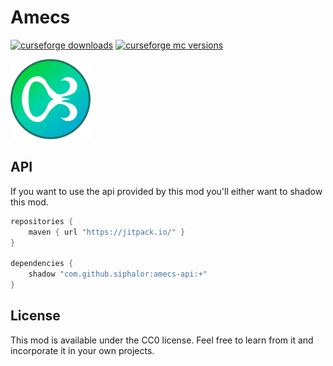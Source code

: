 # Amecs

[![curseforge downloads](http://cf.way2muchnoise.eu/full_amecs_downloads.svg)](https://minecraft.curseforge.com/projects/amecs)
[![curseforge mc versions](http://cf.way2muchnoise.eu/versions/amecs.svg)](https://minecraft.curseforge.com/projects/amecs)

![logo](src/main/resources/assets/amecs/logo.png?raw=true)

## API
If you want to use the api provided by this mod you'll either want to shadow this mod.

```groovy
repositories {
    maven { url "https://jitpack.io/" }
}

dependencies {
    shadow "com.github.siphalor:amecs-api:+"
}
```

## License

This mod is available under the CC0 license. Feel free to learn from it and incorporate it in your own projects.
